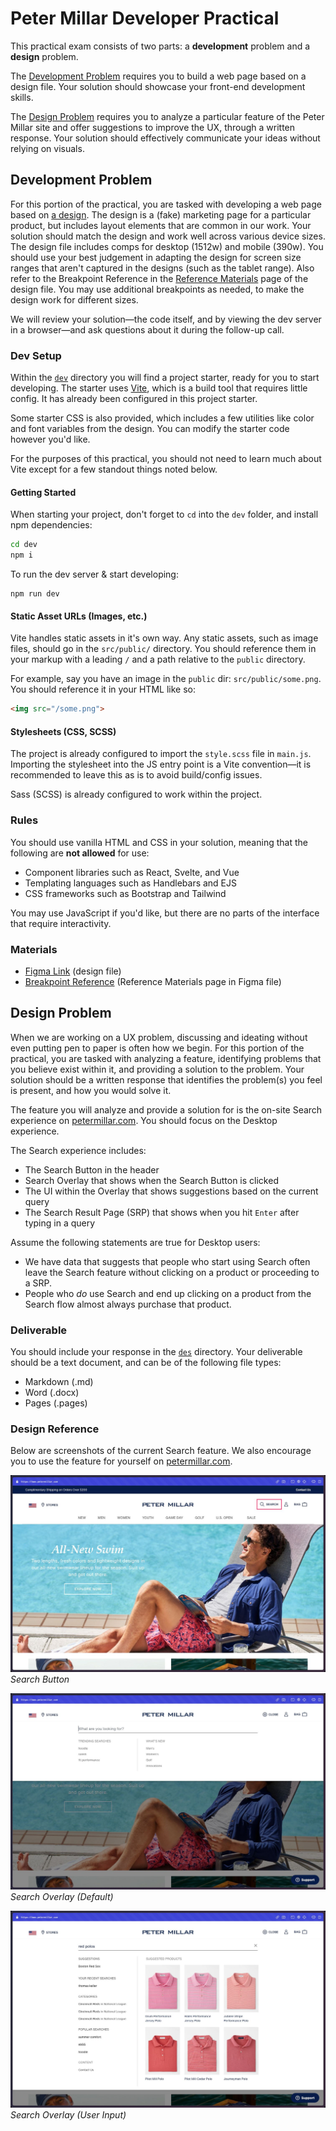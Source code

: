 # Peter Millar Developer Practical

This practical exam consists of two parts: a **development** problem and a **design** problem.

The [Development Problem](#development-problem) requires you to build a web page based on a design file. Your solution should showcase your front-end development skills.

The [Design Problem](#design-problem) requires you to analyze a particular feature of the Peter Millar site and offer suggestions to improve the UX, through a written response. Your solution should effectively communicate your ideas without relying on visuals.

## Development Problem

For this portion of the practical, you are tasked with developing a web page based on [a design](https://www.figma.com/file/h2z4KJFwaT8h8pqYjL47Aq/UX-Developer-Practical?type=design&node-id=0-1&mode=design). The design is a (fake) marketing page for a particular product, but includes layout elements that are common in our work. Your solution should match the design and work well across various device sizes. The design file includes comps for desktop (1512w) and mobile (390w). You should use your best judgement in adapting the design for screen size ranges that aren't captured in the designs (such as the tablet range). Also refer to the Breakpoint Reference in the [Reference Materials](https://www.figma.com/file/h2z4KJFwaT8h8pqYjL47Aq/UX-Developer-Practical?type=design&node-id=36-498&mode=design) page of the design file. You may use additional breakpoints as needed, to make the design work for different sizes.

We will review your solution—the code itself, and by viewing the dev server in a browser—and ask questions about it during the follow-up call.

### Dev Setup

Within the [`dev`](./dev/) directory you will find a project starter, ready for you to start developing. The starter uses [Vite](https://vitejs.dev/), which is a build tool that requires little config. It has already been configured in this project starter.

Some starter CSS is also provided, which includes a few utilities like color and font variables from the design. You can modify the starter code however you'd like.

For the purposes of this practical, you should not need to learn much about Vite except for a few standout things noted below.

#### Getting Started

When starting your project, don't forget to `cd` into the `dev` folder, and install npm dependencies:

```bash
cd dev
npm i
```

To run the dev server & start developing:

```
npm run dev
```

#### Static Asset URLs (Images, etc.)

Vite handles static assets in it's own way. Any static assets, such as image files, should go in the `src/public/` directory. You should reference them in your markup with a leading `/` and a path relative to the `public` directory.

For example, say you have an image in the `public` dir: `src/public/some.png`. You should reference it in your HTML like so:

```html
<img src="/some.png">
```

#### Stylesheets (CSS, SCSS)

The project is already configured to import the `style.scss` file in `main.js`. Importing the stylesheet into the JS entry point is a Vite convention—it is recommended to leave this as is to avoid build/config issues.

Sass (SCSS) is already configured to work within the project.

### Rules

You should use vanilla HTML and CSS in your solution, meaning that the following are **not allowed** for use:

- Component libraries such as React, Svelte, and Vue
- Templating languages such as Handlebars and EJS
- CSS frameworks such as Bootstrap and Tailwind

You may use JavaScript if you'd like, but there are no parts of the interface that require interactivity.

### Materials

- [Figma Link](https://www.figma.com/file/h2z4KJFwaT8h8pqYjL47Aq/UX-Developer-Practical?type=design&node-id=0%3A1&mode=dev) (design file)
- [Breakpoint Reference](https://www.figma.com/file/h2z4KJFwaT8h8pqYjL47Aq/UX-Developer-Practical?type=design&node-id=36-498&mode=design) (Reference Materials page in Figma file)

## Design Problem

When we are working on a UX problem, discussing and ideating without even putting pen to paper is often how we begin. For this portion of the practical, you are tasked with analyzing a feature, identifying problems that you believe exist within it, and providing a solution to the problem. Your solution should be a written response that identifies the problem(s) you feel is present, and how you would solve it.

The feature you will analyze and provide a solution for is the on-site Search experience on [petermillar.com](https://petermillar.com). You should focus on the Desktop experience.

The Search experience includes:

- The Search Button in the header
- Search Overlay that shows when the Search Button is clicked
- The UI within the Overlay that shows suggestions based on the current query
- The Search Result Page (SRP) that shows when you hit `Enter` after typing in a query

Assume the following statements are true for Desktop users:

- We have data that suggests that people who start using Search often leave the Search feature without clicking on a product or proceeding to a SRP.
- People who _do_ use Search and end up clicking on a product from the Search flow almost always purchase that product.

### Deliverable

You should include your response in the [`des`](./des/) directory. Your deliverable should be a text document, and can be of the following file types:

- Markdown (.md)
- Word (.docx)
- Pages (.pages)

### Design Reference

Below are screenshots of the current Search feature. We also encourage you to use the feature for yourself on [petermillar.com](https://petermillar.com).

![Screenshot of Search Button](des/screenshot-1.jpg)
_Search Button_

![Screenshot of Search Overlay](des/screenshot-2.jpg)
_Search Overlay (Default)_

![Screenshot of Search Overlay with user input](des/screenshot-3.jpg)
_Search Overlay (User Input)_
